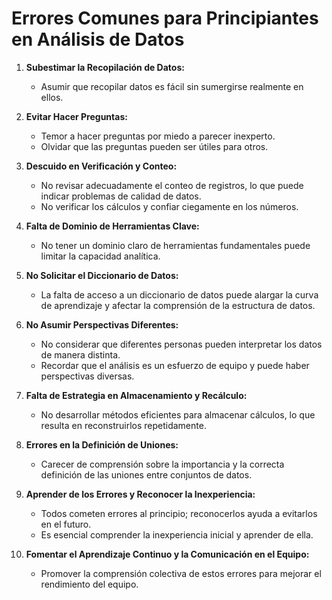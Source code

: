 # Errores Comunes para Principiantes en Análisis de Datos

1. **Subestimar la Recopilación de Datos:**
   - Asumir que recopilar datos es fácil sin sumergirse realmente en ellos.

2. **Evitar Hacer Preguntas:**
   - Temor a hacer preguntas por miedo a parecer inexperto. 
   - Olvidar que las preguntas pueden ser útiles para otros.

3. **Descuido en Verificación y Conteo:**
   - No revisar adecuadamente el conteo de registros, lo que puede indicar problemas de calidad de datos.
   - No verificar los cálculos y confiar ciegamente en los números.

4. **Falta de Dominio de Herramientas Clave:**
   - No tener un dominio claro de herramientas fundamentales puede limitar la capacidad analítica.

5. **No Solicitar el Diccionario de Datos:**
   - La falta de acceso a un diccionario de datos puede alargar la curva de aprendizaje y afectar la comprensión de la estructura de datos.

6. **No Asumir Perspectivas Diferentes:**
   - No considerar que diferentes personas pueden interpretar los datos de manera distinta.
   - Recordar que el análisis es un esfuerzo de equipo y puede haber perspectivas diversas.

7. **Falta de Estrategia en Almacenamiento y Recálculo:**
   - No desarrollar métodos eficientes para almacenar cálculos, lo que resulta en reconstruirlos repetidamente.

8. **Errores en la Definición de Uniones:**
   - Carecer de comprensión sobre la importancia y la correcta definición de las uniones entre conjuntos de datos.

9. **Aprender de los Errores y Reconocer la Inexperiencia:**
   - Todos cometen errores al principio; reconocerlos ayuda a evitarlos en el futuro.
   - Es esencial comprender la inexperiencia inicial y aprender de ella.

10. **Fomentar el Aprendizaje Continuo y la Comunicación en el Equipo:**
    - Promover la comprensión colectiva de estos errores para mejorar el rendimiento del equipo.

